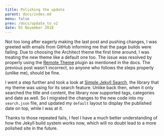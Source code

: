 ```yaml
---
title: Polishing the update
parent: docs/index.md
menu: false
prev: /docs/update_to_v2
date: 03 November 2018
---
```


Not too long after eagerly making the last post and pushing changes, I was greeted with emails from GitHub informing me that the page builds were failing. Due to choosing the Architect theme the first time around, I was treating the new theme like a default one too. The issue was resolved by properly using the [Remote Theme](https://github.com/benbalter/jekyll-remote-theme) plugin as mentioned in the docs. The previous post wasn't incorrect, so anyone who follows the steps properly (unlike me), should be fine.

I went a step further and took a look at [Simple Jekyll Search](https://github.com/christian-fei/Simple-Jekyll-Search), the library that my theme was using for its search feature. Unlike back then, when it only searched the title and content, the library now supported tags, categories and date as well. So I migrated the changes to the new code into my `search.json` file, and updated my `default` layout to display the published date on top, while I was at it.

Thanks to those repeated fails, I feel I have a much better understanding of how the Jekyll build system works now, which will no doubt lead to a more polished site in the future.
